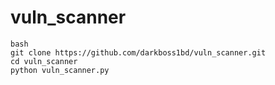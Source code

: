 # vuln_scanner

```
bash
git clone https://github.com/darkboss1bd/vuln_scanner.git
cd vuln_scanner
python vuln_scanner.py
```
